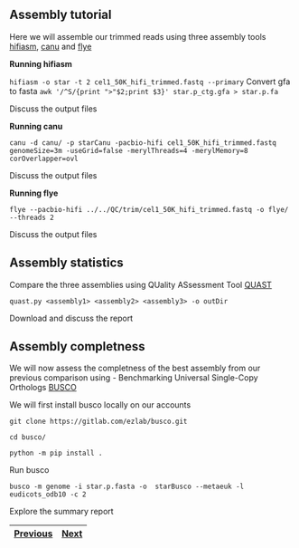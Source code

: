 ## Assembly tutorial 

Here we will assemble our trimmed reads using three assembly tools [hifiasm](https://github.com/chhylp123/hifiasm), [canu](https://canu.readthedocs.io/en/latest/tutorial.html) and [flye](https://github.com/mikolmogorov/Flye)  


**Running hifiasm**

`hifiasm -o star -t 2 cel1_50K_hifi_trimmed.fastq --primary`
Convert gfa to fasta
`awk '/^S/{print ">"$2;print $3}' star.p_ctg.gfa > star.p.fa `

Discuss the output files

**Running canu**

`canu -d canu/ -p starCanu -pacbio-hifi cel1_50K_hifi_trimmed.fastq genomeSize=3m -useGrid=false -merylThreads=4 -merylMemory=8 corOverlapper=ovl`

Discuss the output files

**Running flye**

`flye --pacbio-hifi ../../QC/trim/cel1_50K_hifi_trimmed.fastq -o flye/ --threads 2`

Discuss the output files


## Assembly statistics 

Compare the three assemblies using QUality ASsessment Tool [QUAST](https://github.com/ablab/quast)


`quast.py <assembly1> <assembly2> <assembly3> -o outDir`

Download and discuss the report 

## Assembly completness 

We will now assess the completness of the best assembly from our previous comparison using - Benchmarking Universal Single-Copy Orthologs [BUSCO](https://busco.ezlab.org/)

We will first install busco locally on our accounts

`git clone https://gitlab.com/ezlab/busco.git`

`cd busco/`

`python -m pip install .`

Run busco

`busco -m genome -i star.p.fasta -o  starBusco --metaeuk -l eudicots_odb10 -c 2`

Explore the summary report

|[Previous](https://github.com/LandiMi2/GenomeAssemblyTut/blob/main/02_GenomeScope2.md)|[Next]()|
|---|---|
